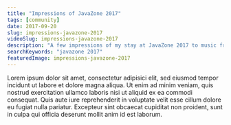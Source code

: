 ```yaml
---
title: "Impressions of JavaZone 2017"
tags: [community]
date: 2017-09-20
slug: impressions-javazone-2017
videoSlug: impressions-javazone-2017
description: "A few impressions of my stay at JavaZone 2017 to music from [WillRock](https://willrock.bandcamp.com/)"
searchKeywords: "javazone 2017"
featuredImage: impressions-javazone-2017
---
```


Lorem ipsum dolor sit amet, consectetur adipisici elit, sed eiusmod tempor incidunt ut labore et dolore magna aliqua.
Ut enim ad minim veniam, quis nostrud exercitation ullamco laboris nisi ut aliquid ex ea commodi consequat.
Quis aute iure reprehenderit in voluptate velit esse cillum dolore eu fugiat nulla pariatur.
Excepteur sint obcaecat cupiditat non proident, sunt in culpa qui officia deserunt mollit anim id est laborum.